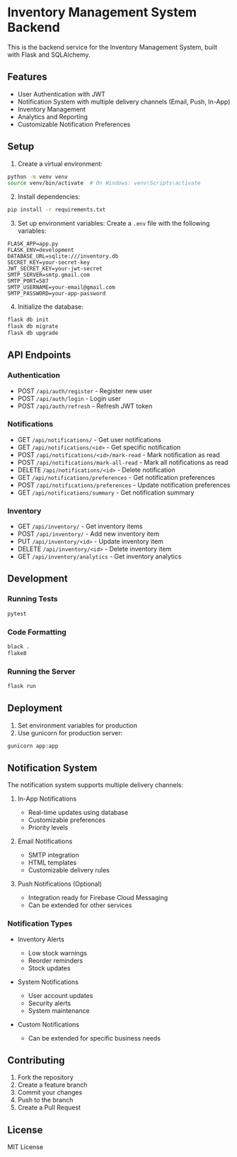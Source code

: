 # Inventory Management System Backend

This is the backend service for the Inventory Management System, built with Flask and SQLAlchemy.

## Features

- User Authentication with JWT
- Notification System with multiple delivery channels (Email, Push, In-App)
- Inventory Management
- Analytics and Reporting
- Customizable Notification Preferences

## Setup

1. Create a virtual environment:
```bash
python -m venv venv
source venv/bin/activate  # On Windows: venv\Scripts\activate
```

2. Install dependencies:
```bash
pip install -r requirements.txt
```

3. Set up environment variables:
Create a `.env` file with the following variables:
```env
FLASK_APP=app.py
FLASK_ENV=development
DATABASE_URL=sqlite:///inventory.db
SECRET_KEY=your-secret-key
JWT_SECRET_KEY=your-jwt-secret
SMTP_SERVER=smtp.gmail.com
SMTP_PORT=587
SMTP_USERNAME=your-email@gmail.com
SMTP_PASSWORD=your-app-password
```

4. Initialize the database:
```bash
flask db init
flask db migrate
flask db upgrade
```

## API Endpoints

### Authentication
- POST `/api/auth/register` - Register new user
- POST `/api/auth/login` - Login user
- POST `/api/auth/refresh` - Refresh JWT token

### Notifications
- GET `/api/notifications/` - Get user notifications
- GET `/api/notifications/<id>` - Get specific notification
- POST `/api/notifications/<id>/mark-read` - Mark notification as read
- POST `/api/notifications/mark-all-read` - Mark all notifications as read
- DELETE `/api/notifications/<id>` - Delete notification
- GET `/api/notifications/preferences` - Get notification preferences
- POST `/api/notifications/preferences` - Update notification preferences
- GET `/api/notifications/summary` - Get notification summary

### Inventory
- GET `/api/inventory/` - Get inventory items
- POST `/api/inventory/` - Add new inventory item
- PUT `/api/inventory/<id>` - Update inventory item
- DELETE `/api/inventory/<id>` - Delete inventory item
- GET `/api/inventory/analytics` - Get inventory analytics

## Development

### Running Tests
```bash
pytest
```

### Code Formatting
```bash
black .
flake8
```

### Running the Server
```bash
flask run
```

## Deployment

1. Set environment variables for production
2. Use gunicorn for production server:
```bash
gunicorn app:app
```

## Notification System

The notification system supports multiple delivery channels:

1. In-App Notifications
   - Real-time updates using database
   - Customizable preferences
   - Priority levels

2. Email Notifications
   - SMTP integration
   - HTML templates
   - Customizable delivery rules

3. Push Notifications (Optional)
   - Integration ready for Firebase Cloud Messaging
   - Can be extended for other services

### Notification Types

- Inventory Alerts
  - Low stock warnings
  - Reorder reminders
  - Stock updates

- System Notifications
  - User account updates
  - Security alerts
  - System maintenance

- Custom Notifications
  - Can be extended for specific business needs

## Contributing

1. Fork the repository
2. Create a feature branch
3. Commit your changes
4. Push to the branch
5. Create a Pull Request

## License

MIT License 